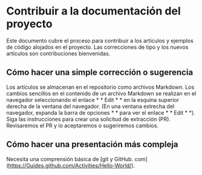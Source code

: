 # Contribuir a la documentación del proyecto

Este documento cubre el proceso para contribuir a los artículos y ejemplos de código alojados en el proyecto. Las correcciones de tipo y los nuevos artículos son contribuciones bienvenidas.

## Cómo hacer una simple corrección o sugerencia

Los artículos se almacenan en el repositorio como archivos Markdown. Los cambios sencillos en el contenido de un archivo Markdown se realizan en el navegador seleccionando el enlace * * Edit * * en la esquina superior derecha de la ventana del navegador. (En una ventana estrecha del navegador, expanda la barra de opciones * * para ver el enlace * * Edit * *). Siga las instrucciones para crear una solicitud de extracción (PR). Revisaremos el PR y lo aceptaremos o sugeriremos cambios.

## Cómo hacer una presentación más compleja

Necesita una comprensión básica de [git y GitHub. com] (https://Guides.github.com/Activities/Hello-World/).

